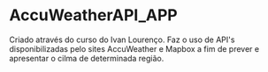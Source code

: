 # AccuWeatherAPI_APP
Criado através do curso do Ivan Lourenço. Faz o uso de API's disponibilizadas pelo sites AccuWeather e Mapbox a fim de prever e apresentar o cilma de determinada região.
